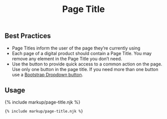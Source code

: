 ﻿---
title: Page Title
summary: The Page Title block explains the purpose of a page.
tags: components
layout: guide
eleventyNavigation:
  key: Page Title
  parent: Components
  order: 220
  excerpt: The Page Title block explains the purpose of a page.
  img: /img/illustrations/illus-page-title.svg
---

## Best Practices

- Page Titles inform the user of the page they’re currently using
- Each page of a digital product should contain a Page Title. You may remove any element in the Page Title you don’t need. 
- Use the button to provide quick access to a common action on the page. Use only one button in the page title. If you need more than one button use a <a href="https://getbootstrap.com/docs/4.5/components/dropdowns/#single-button" target="_blank">Bootstrap Dropdown button</a>.

## Usage

{% include markup/page-title.njk %}

``` html
{% include markup/page-title.njk %}
```
